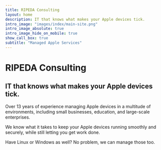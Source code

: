 ```yaml
---
title: RIPEDA Consulting
layout: home
description: IT that knows what makes your Apple devices tick.
intro_image: "images/index/main-site.png"
intro_image_absolute: true
intro_image_hide_on_mobile: true
show_call_box: true
subtitle: "Managed Apple Services"
---
```


# RIPEDA Consulting

## IT that knows what makes your Apple devices tick.

Over 13 years of experience managing Apple devices in a multitude of environments, including small businesses, education, and large-scale enterprises.

We know what it takes to keep your Apple devices running smoothly and securely, while still letting you get work done.

Have Linux or Windows as well? No problem, we can manage those too.